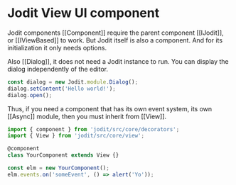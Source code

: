 # Jodit View UI component

Jodit components [[Component]] require the parent component [[IJodit]], or [[IViewBased]] to work.
But Jodit itself is also a component. And for its initialization it only needs options.

Also [[Dialog]], it does not need a Jodit instance to run.
You can display the dialog independently of the editor.

```js
const dialog = new Jodit.module.Dialog();
dialog.setContent('Hello world!');
dialog.open();
```

Thus, if you need a component that has its own event system, its own [[Async]] module, then you must inherit from [[View]].

```js
import { component } from 'jodit/src/core/decorators';
import { View } from 'jodit/src/core/view';

@component
class YourComponent extends View {}

const elm = new YourComponent();
elm.events.on('someEvent', () => alert('Yo'));
```
